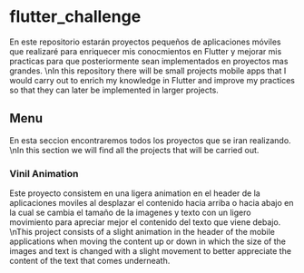 # flutter_challenge

En este repositorio estarán proyectos pequeños de aplicaciones móviles que realizaré para enriquecer mis conocmientos en Flutter y mejorar mis practicas para que posteriormente sean implementados en proyectos mas grandes.
\nIn this repository there will be small projects mobile apps that I would carry out to enrich my knowledge in Flutter and improve my practices so that they can later be implemented in larger projects.

## Menu

En esta seccion encontraremos todos los proyectos que se iran realizando.
\nIn this section we will find all the projects that will be carried out.

### Vinil Animation

Este proyecto consistem en una ligera animation en el header de la aplicaciones moviles al desplazar el contenido hacia arriba o hacia abajo en la cual se cambia el tamaño de la imagenes y texto con un ligero movimiento para apreciar mejor el contenido del texto que viene debajo.
\nThis project consists of a slight animation in the header of the mobile applications when moving the content up or down in which the size of the images and text is changed with a slight movement to better appreciate the content of the text that comes underneath.
